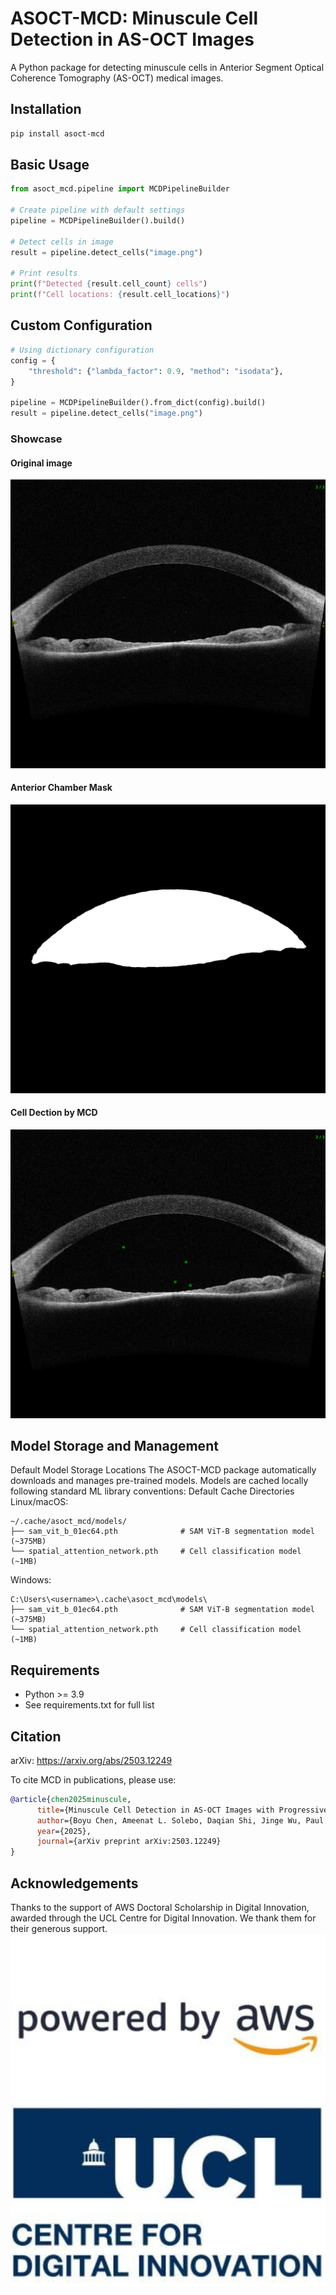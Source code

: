 # ASOCT-MCD: Minuscule Cell Detection in AS-OCT Images

A Python package for detecting minuscule cells in Anterior Segment Optical Coherence Tomography (AS-OCT) medical images.

## Installation

```bash
pip install asoct-mcd
```

## Basic Usage

```python
from asoct_mcd.pipeline import MCDPipelineBuilder

# Create pipeline with default settings
pipeline = MCDPipelineBuilder().build()

# Detect cells in image
result = pipeline.detect_cells("image.png")

# Print results
print(f"Detected {result.cell_count} cells")
print(f"Cell locations: {result.cell_locations}")
```

## Custom Configuration

```python
# Using dictionary configuration
config = {
    "threshold": {"lambda_factor": 0.9, "method": "isodata"},
}

pipeline = MCDPipelineBuilder().from_dict(config).build()
result = pipeline.detect_cells("image.png")
```


### Showcase
#### Original image
![](readme_images/asoct_image.png)
#### Anterior Chamber Mask
![](readme_images/chamber_mask.png)
#### Cell Dection by MCD
![](readme_images/asoct_image_with_cell_boxes.png)


## Model Storage and Management
Default Model Storage Locations
The ASOCT-MCD package automatically downloads and manages pre-trained models. Models are cached locally following standard ML library conventions:
Default Cache Directories
Linux/macOS:
```
~/.cache/asoct_mcd/models/
├── sam_vit_b_01ec64.pth              # SAM ViT-B segmentation model (~375MB)
└── spatial_attention_network.pth     # Cell classification model (~1MB)
```
Windows:
```
C:\Users\<username>\.cache\asoct_mcd\models\
├── sam_vit_b_01ec64.pth              # SAM ViT-B segmentation model (~375MB)
└── spatial_attention_network.pth     # Cell classification model (~1MB)
```

## Requirements
- Python >= 3.9
- See requirements.txt for full list

## Citation

arXiv: https://arxiv.org/abs/2503.12249

To cite MCD in publications, please use:

```bibtex
@article{chen2025minuscule,
      title={Minuscule Cell Detection in AS-OCT Images with Progressive Field-of-View Focusing}, 
      author={Boyu Chen, Ameenat L. Solebo, Daqian Shi, Jinge Wu, Paul Taylor},
      year={2025},
      journal={arXiv preprint arXiv:2503.12249}
}

```
## Acknowledgements
Thanks to the support of AWS Doctoral Scholarship in Digital Innovation, awarded through the UCL Centre for Digital Innovation. We thank them for their generous support.
![](readme_images/AWS.png)
![](readme_images/CDI.png)
